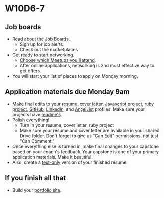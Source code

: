# W10D6-7

## Job boards
* Read about the [Job Boards][job-boards].  
  * Sign up for job alerts
  * Check out the marketplaces
* Get ready to start networking.  
  * [Choose which Meetups you'll attend][meetups].
  * After online applications, networking is 2nd most effective way to get offers.  
* You will start your list of places to apply on Monday morning.  

## Application materials due Monday 9am
* Make final edits to your [resume][resume], [cover letter][cover-letter], [Javascript project][js-project], [ruby project][code-intensive], [GitHub][github], [LinkedIn][linkedin], and [AngelList][angellist] profiles. Make sure your projects have [readme's][readme].
* Polish everything!
  * Turn in your resume, cover letter, ruby project
  * Make sure your resume and cover letter are available in your shared Drive folder.  Don't forget to give us "Can Edit" permissions, not just "Can Comment."
* Once everything else is turned in, make final changes to your capstone based on your coach's feedback. Your capstone is one of your primary application materials. Make it beautiful.
* Also, create a [text-only][text-only] version of your finished resume.

## If you finish all that
* Build your [portfolio site][portfolio].

[resume]: ../self-presentation/resume.md
[cover-letter]: ../self-presentation/cover_letter.md
[portfolio]: ../self-presentation/portfolio.md
[code-intensive]: ../self-presentation/code_intensive.md
[js-project]: ../self-presentation/js_project.md
[portfolio]: ../self-presentation/portfolio.md
[readme]: ../self-presentation/example_readmes.md

[github]: ../self-presentation/github.md
[linkedin]: ../linkedin-reading.md
[angellist]: ../angel-list-reading.md

[meetups]: ../engineering-culture/meetups.md
[job-boards]: ../mass-applying/job-boards.md
[text-only]: ../self-presentation/text-resume.md
